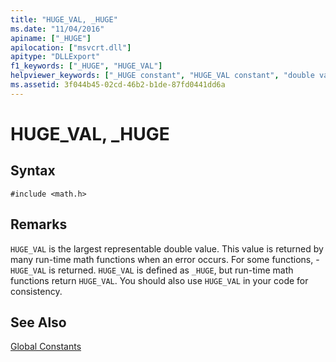```yaml
---
title: "HUGE_VAL, _HUGE"
ms.date: "11/04/2016"
apiname: ["_HUGE"]
apilocation: ["msvcrt.dll"]
apitype: "DLLExport"
f1_keywords: ["_HUGE", "HUGE_VAL"]
helpviewer_keywords: ["_HUGE constant", "HUGE_VAL constant", "double value"]
ms.assetid: 3f044b45-02cd-46b2-b1de-87fd0441dd6a
---
```

# HUGE_VAL, _HUGE

## Syntax

```
#include <math.h>
```

## Remarks

`HUGE_VAL` is the largest representable double value. This value is returned by many run-time math functions when an error occurs. For some functions, -`HUGE_VAL` is returned. `HUGE_VAL` is defined as `_HUGE`, but run-time math functions return `HUGE_VAL`. You should also use `HUGE_VAL` in your code for consistency.

## See Also

[Global Constants](../c-runtime-library/global-constants.md)
